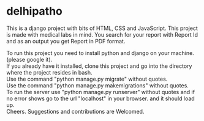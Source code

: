 # delhipatho
This is a django project with bits of HTML, CSS and JavaScript.
This project is made with medical labs in mind. You search for your report with Report Id and as an output you get Report in PDF format. 

To run this project you need to install python and django on your machine. (please google it).<br>
If you already have it installed, clone this project and go into the directory where the project resides in bash.<br>
Use the command "python manage.py migrate" without quotes.<br>
Use the command "python manage.py makemigrations" without quotes.<br>
To run the server use "python manage.py runserver" without quotes and if no error shows go to the url "localhost" in your browser. and it should load up. <br>
Cheers. Suggestions and contributions are Welcomed. 
